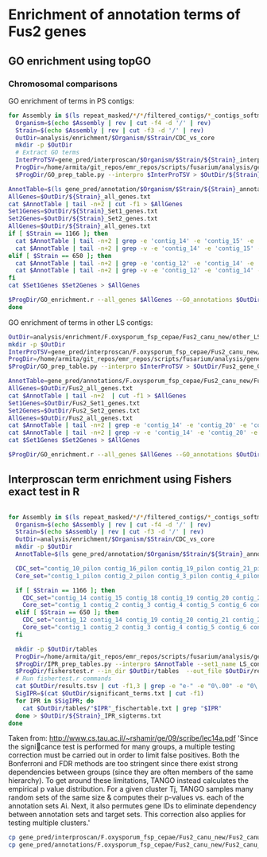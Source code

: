 # Enrichment of annotation terms of Fus2 genes

## GO enrichment using topGO

### Chromosomal comparisons

GO enrichment of terms in PS contigs:

```bash
for Assembly in $(ls repeat_masked/*/*/filtered_contigs/*_contigs_softmasked_repeatmasker_TPSI_appended.fa); do
  Organism=$(echo $Assembly | rev | cut -f4 -d '/' | rev)
  Strain=$(echo $Assembly | rev | cut -f3 -d '/' | rev)
  OutDir=analysis/enrichment/$Organism/$Strain/CDC_vs_core
  mkdir -p $OutDir
  # Extract GO terms
  InterProTSV=gene_pred/interproscan/$Organism/$Strain/${Strain}_interproscan.tsv
  ProgDir=/home/armita/git_repos/emr_repos/scripts/fusarium/analysis/gene_enrichment
  $ProgDir/GO_prep_table.py --interpro $InterProTSV > $OutDir/${Strain}_gene_GO_annots.tsv

AnnotTable=$(ls gene_pred/annotation/$Organism/$Strain/${Strain}_annotation_ncbi.tsv)
AllGenes=$OutDir/${Strain}_all_genes.txt
cat $AnnotTable | tail -n+2 | cut -f1 > $AllGenes
Set1Genes=$OutDir/${Strain}_Set1_genes.txt
Set2Genes=$OutDir/${Strain}_Set2_genes.txt
AllGenes=$OutDir/${Strain}_all_genes.txt
if [ $Strain == 1166 ]; then
  cat $AnnotTable | tail -n+2 | grep -e 'contig_14' -e 'contig_15' -e 'contig_18' -e 'contig_19' -e 'contig_20' -e 'contig_21' | cut -f1 | sed -e 's/$/\t0.001/g'> $Set1Genes
  cat $AnnotTable | tail -n+2 | grep -v -e 'contig_14' -e 'contig_15' -e 'contig_18' -e 'contig_19' -e 'contig_20' -e 'contig_21' | cut -f1 | sed -e 's/$/\t1.00/g' > $Set2Genes
elif [ $Strain == 650 ]; then
  cat $AnnotTable | tail -n+2 | grep -e 'contig_12' -e 'contig_14' -e 'contig_19' -e 'contig_20' -e 'contig_21' -e 'contig_22' -e 'contig_23' | cut -f1 | sed -e 's/$/\t0.001/g'> $Set1Genes
  cat $AnnotTable | tail -n+2 | grep -v -e 'contig_12' -e 'contig_14' -e 'contig_19' -e 'contig_20' -e 'contig_21' -e 'contig_22' -e 'contig_23' | cut -f1 | sed -e 's/$/\t1.00/g' > $Set2Genes
fi
cat $Set1Genes $Set2Genes > $AllGenes

$ProgDir/GO_enrichment.r --all_genes $AllGenes --GO_annotations $OutDir/${Strain}_gene_GO_annots.tsv --out_dir $OutDir > $OutDir/output.txt
done
```

GO enrichment of terms in other LS contigs:

```bash
OutDir=analysis/enrichment/F.oxysporum_fsp_cepae/Fus2_canu_new/other_LS_vs_core
mkdir -p $OutDir
InterProTSV=gene_pred/interproscan/F.oxysporum_fsp_cepae/Fus2_canu_new/Fus2_canu_new_interproscan.tsv
ProgDir=/home/armita/git_repos/emr_repos/scripts/fusarium/analysis/gene_enrichment
$ProgDir/GO_prep_table.py --interpro $InterProTSV > $OutDir/Fus2_gene_GO_annots.tsv

AnnotTable=gene_pred/annotations/F.oxysporum_fsp_cepae/Fus2_canu_new/Fus2_canu_new_gene_annotations.tab
AllGenes=$OutDir/Fus2_all_genes.txt
cat $AnnotTable | tail -n+2  | cut -f1 > $AllGenes
Set1Genes=$OutDir/Fus2_Set1_genes.txt
Set2Genes=$OutDir/Fus2_Set2_genes.txt
AllGenes=$OutDir/Fus2_all_genes.txt
cat $AnnotTable | tail -n+2 | grep -e 'contig_14' -e 'contig_20' -e 'contig_22' | cut -f1 | sed -e 's/$/\t0.001/g'> $Set1Genes
cat $AnnotTable | tail -n+2 | grep -v -e 'contig_14' -e 'contig_20' -e 'contig_22' | cut -f1 | sed -e 's/$/\t1.00/g' > $Set2Genes
cat $Set1Genes $Set2Genes > $AllGenes

$ProgDir/GO_enrichment.r --all_genes $AllGenes --GO_annotations $OutDir/Fus2_gene_GO_annots.tsv --out_dir $OutDir > $OutDir/output.txt
```

## Interproscan term enrichment using Fishers exact test in R

```bash

for Assembly in $(ls repeat_masked/*/*/filtered_contigs/*_contigs_softmasked_repeatmasker_TPSI_appended.fa); do
  Organism=$(echo $Assembly | rev | cut -f4 -d '/' | rev)
  Strain=$(echo $Assembly | rev | cut -f3 -d '/' | rev)
  OutDir=analysis/enrichment/$Organism/$Strain/CDC_vs_core
  mkdir -p $OutDir
  AnnotTable=$(ls gene_pred/annotation/$Organism/$Strain/${Strain}_annotation_ncbi.tsv)

  CDC_set="contig_10_pilon contig_16_pilon contig_19_pilon contig_21_pilon"
  Core_set="contig_1_pilon contig_2_pilon contig_3_pilon contig_4_pilon contig_5_pilon contig_6_pilon contig_7_pilon"

  if [ $Strain == 1166 ]; then
    CDC_set="contig_14 contig_15 contig_18 contig_19 contig_20 contig_21"
    Core_set="contig_1 contig_2 contig_3 contig_4 contig_5 contig_6 contig_7 contig_8 contig_9 contig_10 contig_11 contig_12 contig_13 contig_16 contig_17 contig_22"
  elif [ $Strain == 650 ]; then
    CDC_set="contig_12 contig_14 contig_19 contig_20 contig_21 contig_22 contig_23"
    Core_set="contig_1 contig_2 contig_3 contig_4 contig_5 contig_6 contig_7 contig_8 contig_9 contig_10 contig_11 contig_13 contig_15 contig_16 contig_17 contig_18"
  fi

  mkdir -p $OutDir/tables
  ProgDir=/home/armita/git_repos/emr_repos/scripts/fusarium/analysis/gene_enrichment
  $ProgDir/IPR_prep_tables.py --interpro $AnnotTable --set1_name LS_contigs --set2_name core_contigs --contig_set1 $CDC_set --contig_set2 $Core_set --outdir $OutDir/tables
  $ProgDir/fisherstest.r --in_dir $OutDir/tables  --out_file $OutDir/results.tsv
  # Run fishertest.r commands
  cat $OutDir/results.tsv | cut -f1,3 | grep -e "e-" -e "0\.00" -e "0\.01" -e "0\.02" -e "0\.03" -e "0\.04" > $OutDir/significant_terms.txt
  SigIPR=$(cat $OutDir/significant_terms.txt | cut -f1)
  for IPR in $SigIPR; do
    cat $OutDir/tables/"$IPR"_fischertable.txt | grep "$IPR"
  done > $OutDir/${Strain}_IPR_sigterms.txt
done
```

Taken from: http://www.cs.tau.ac.il/~rshamir/ge/09/scribe/lec14a.pdf
'Since the signi􏰃cance test is performed for many groups, a multiple testing correction must be carried out in order to limit false positives. Both the Bonferroni and FDR methods are too stringent since there exist strong dependencies between groups (since they are often members of the same hierarchy). To get around these limitations, TANGO instead calculates the empirical p value distribution. For a given cluster Tj, TANGO samples many random sets of the same size & computes their p-values vs. each of the annotation sets Ai. Next, it also permutes gene IDs to eliminate dependency between annotation sets and target sets. This correction also applies for testing multiple clusters.'


```bash
cp gene_pred/interproscan/F.oxysporum_fsp_cepae/Fus2_canu_new/Fus2_canu_new_interproscan.tsv $OutDir/.
cp gene_pred/annotations/F.oxysporum_fsp_cepae/Fus2_canu_new/Fus2_canu_new_gene_annotations.tab $OutDir/.
```
